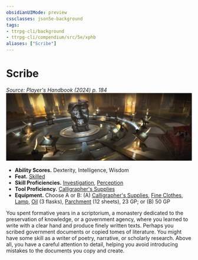 ```yaml
---
obsidianUIMode: preview
cssclasses: json5e-background
tags:
- ttrpg-cli/background
- ttrpg-cli/compendium/src/5e/xphb
aliases: ["Scribe"]
---
```

# Scribe
*Source: Player's Handbook (2024) p. 184*  
![](3-Compendium/backgrounds/img/scribe.webp#right)

- **Ability Scores.** Dexterity, Intelligence, Wisdom  
- **Feat.** [Skilled](3-Compendium/feats/skilled-xphb.md)  
- **Skill Proficiencies.** [Investigation](3-Compendium/rules/skills.md#Investigation), [Perception](3-Compendium/rules/skills.md#Perception)  
- **Tool Proficiency.** [Calligrapher's Supplies](3-Compendium/items/calligraphers-supplies-xphb.md)  
- **Equipment.** Choose A or B: (A) [Calligrapher's Supplies](3-Compendium/items/calligraphers-supplies-xphb.md), [Fine Clothes](3-Compendium/items/fine-clothes-xphb.md), [Lamp](3-Compendium/items/lamp-xphb.md), [Oil](3-Compendium/items/oil-xphb.md) (3 flasks), [Parchment](3-Compendium/items/parchment-xphb.md) (12 sheets), 23 GP; or (B) 50 GP  

You spent formative years in a scriptorium, a monastery dedicated to the preservation of knowledge, or a government agency, where you learned to write with a clear hand and produce finely written texts. Perhaps you scribed government documents or copied tomes of literature. You might have some skill as a writer of poetry, narrative, or scholarly research. Above all, you have a careful attention to detail, helping you avoid introducing mistakes to the documents you copy and create.